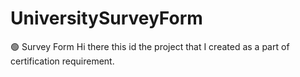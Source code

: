 # UniversitySurveyForm 
🟢 Survey Form
Hi there this id the project that I created as a part of certification requirement.
